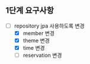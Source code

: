 ## 1단계 요구사항
- [ ] repository jpa 사용하도록 변경
  - [x] member 변경
  - [x] theme 변경
  - [x] time 변경
  - [ ] reservation 변경